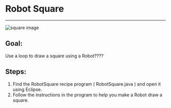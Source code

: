 

# Robot Square

<hr/>
<img alt="square image" src="./images/robotSquare.png"/>

## Goal:

Use a loop to draw a square using a Robot????

## Steps:

1. Find the RobotSquare recipe program ( RobotSquare.java ) and open it using Eclipse.
2. Follow the instructions in the program to help you make a Robot draw a square.



